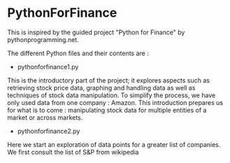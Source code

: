 # PythonForFinance

This is inspired by the guided project "Python for Finance" by pythonprogramming.net.

The different Python files and their contents are :

- pythonforfinance1.py

This is the introductory part of the project; it explores aspects such as retrieving stock price data, graphing and handling data as well as techniques of stock data manipulation.
To simplify the process, we have only used data from one company : Amazon. This introduction prepares us for what is to come : manipulating stock data for multiple entities of a market or across markets.

- pythonforfinance2.py

Here we start an exploration of data points for a greater list of companies. We first consult the list of S&P from wikipedia
